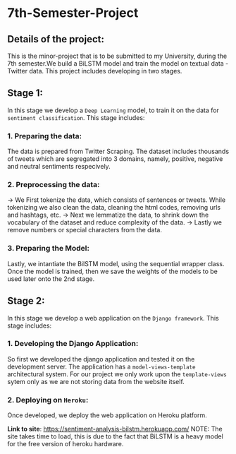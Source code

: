 # 7th-Semester-Project

## Details of the project:
This is the minor-project that is to be submitted to my University, during the 7th semester.We build a BiLSTM model and train the model on textual data - Twitter data.
This project includes developing in two stages.

## Stage 1:
In this stage we develop a `Deep Learning` model, to train it on the data for `sentiment classification`. This stage includes:
### 1. Preparing the data: 
The data is prepared from Twitter Scraping. The dataset includes thousands of tweets which are segregated into 3 domains, namely, positive, negative and neutral 
sentiments respecively.

### 2. Preprocessing the data:
-> We First tokenize the data, which consists of sentences or tweets. While tokenizing we also clean the data, cleaning the html codes, removing urls and hashtags, etc.
-> Next we lemmatize the data, to shrink down the vocabulary of the dataset and reduce complexity of the data.
-> Lastly we remove numbers or special characters from the data.

### 3. Preparing the Model:
Lastly, we intantiate the BilSTM model, using the sequential wrapper class. Once the model is trained, then we save the weights of the models to be used later onto the 2nd stage.

## Stage 2:
 In this stage we develop a web application on the `Django framework`. This stage includes:
 ### 1. Developing the Django Application:
 So first we developed the django application and tested it on the development server. The application has a `model-views-template` architectural system. For our project
 we only work upon the `template-views` sytem only as we are not storing data from the website itself.
 
 ### 2. Deploying on `Heroku`:
 Once developed, we deploy the web application on Heroku platform.
 
 
 
 **Link to site**: https://sentiment-analysis-bilstm.herokuapp.com/
  NOTE: The site takes time to load, this is due to the fact that BiLSTM is a heavy model for the free version of heroku hardware.
